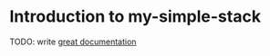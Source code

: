 # Introduction to my-simple-stack

TODO: write [great documentation](http://jacobian.org/writing/what-to-write/)

